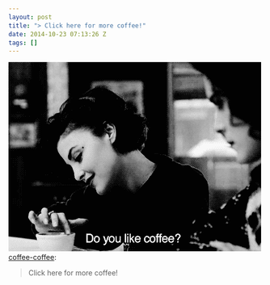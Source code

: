 ```yaml
---
layout: post
title: "> Click here for more coffee!"
date: 2014-10-23 07:13:26 Z
tags: []
---
```

![](/media/2014/10/100734320534.gif)
[coffee-coffee](http://coffee-coffee.tumblr.com/post/100730943866/click-here-for-more-coffee):

> Click here for more coffee!

